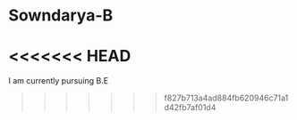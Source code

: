 # Sowndarya-B
<<<<<<< HEAD
=======
I am currently pursuing B.E
>>>>>>> f827b713a4ad884fb620946c71a1d42fb7af01d4
